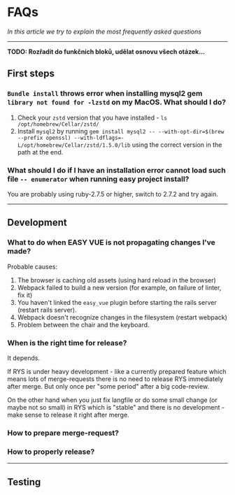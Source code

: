 # FAQs

*In this article we try to explain the most frequently asked questions*

---
**TODO: Rozřadit do funkčních bloků, udělat osnovu všech otázek...**

## First steps

### `Bundle install` throws error when installing **mysql2 gem** `library not found for -lzstd` on my MacOS. What should I do? 

1. Check your `zstd` version that you have installed - `ls /opt/homebrew/Cellar/zstd/`
2. Install `mysql2` by running `gem install mysql2 -- --with-opt-dir=$(brew --prefix openssl) --with-ldflags=-L/opt/homebrew/Cellar/zstd/1.5.0/lib` using the correct version in the path at the end.

### What should I do if I have an installation error  cannot load such file `-- enumerator` when running easy project install? 

You are probably using ruby-2.7.5 or higher, switch to 2.7.2 and try again.

--- 
## Development

### What to do when EASY VUE is not propagating changes I've made?

Probable causes:

1. The browser is caching old assets (using hard reload in the browser)
2. Webpack failed to build a new version (for example, on failure of linter, fix it)
3. You haven't linked the `easy_vue` plugin before starting the rails server (restart rails server).
4. Webpack doesn't recognize changes in the filesystem (restart webpack)
5. Problem between the chair and the keyboard.


### When is the right time for release? 

It depends.

If RYS is under heavy development - like a currently prepared feature which means lots of merge-requests there is no need to release RYS immediately after merge. But only once per "some period" after a big code-review.

On the other hand when you just fix langfile or do some small change (or maybe not so small) in RYS which is "stable" and there is no development - make sense to release it right after merge.

### How to prepare merge-request? 



### How to properly release?


--- 

## Testing